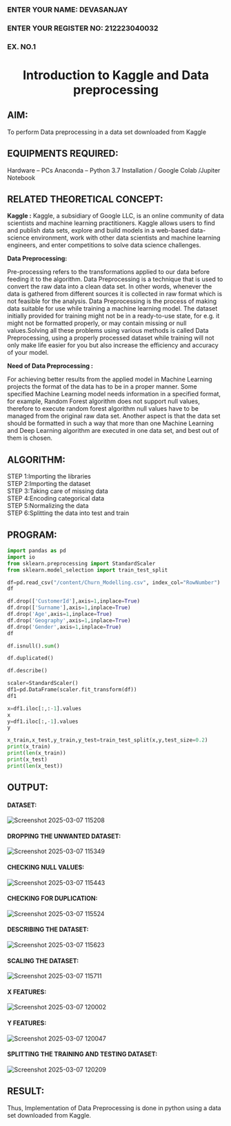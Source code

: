 <H3>ENTER YOUR NAME: DEVASANJAY</H3>
<H3>ENTER YOUR REGISTER NO: 212223040032</H3>
<H3>EX. NO.1</H3>

<H1 ALIGN =CENTER> Introduction to Kaggle and Data preprocessing</H1>

## AIM:

To perform Data preprocessing in a data set downloaded from Kaggle

## EQUIPMENTS REQUIRED:
Hardware – PCs
Anaconda – Python 3.7 Installation / Google Colab /Jupiter Notebook

## RELATED THEORETICAL CONCEPT:

**Kaggle :**
Kaggle, a subsidiary of Google LLC, is an online community of data scientists and machine learning practitioners. Kaggle allows users to find and publish data sets, explore and build models in a web-based data-science environment, work with other data scientists and machine learning engineers, and enter competitions to solve data science challenges.

**Data Preprocessing:**

Pre-processing refers to the transformations applied to our data before feeding it to the algorithm. Data Preprocessing is a technique that is used to convert the raw data into a clean data set. In other words, whenever the data is gathered from different sources it is collected in raw format which is not feasible for the analysis.
Data Preprocessing is the process of making data suitable for use while training a machine learning model. The dataset initially provided for training might not be in a ready-to-use state, for e.g. it might not be formatted properly, or may contain missing or null values.Solving all these problems using various methods is called Data Preprocessing, using a properly processed dataset while training will not only make life easier for you but also increase the efficiency and accuracy of your model.

**Need of Data Preprocessing :**

For achieving better results from the applied model in Machine Learning projects the format of the data has to be in a proper manner. Some specified Machine Learning model needs information in a specified format, for example, Random Forest algorithm does not support null values, therefore to execute random forest algorithm null values have to be managed from the original raw data set.
Another aspect is that the data set should be formatted in such a way that more than one Machine Learning and Deep Learning algorithm are executed in one data set, and best out of them is chosen.


## ALGORITHM:
STEP 1:Importing the libraries<BR>
STEP 2:Importing the dataset<BR>
STEP 3:Taking care of missing data<BR>
STEP 4:Encoding categorical data<BR>
STEP 5:Normalizing the data<BR>
STEP 6:Splitting the data into test and train<BR>

##  PROGRAM:
```python
import pandas as pd
import io
from sklearn.preprocessing import StandardScaler
from sklearn.model_selection import train_test_split
```
```python
df=pd.read_csv("/content/Churn_Modelling.csv", index_col="RowNumber")
df
```
```python
df.drop(['CustomerId'],axis=1,inplace=True)
df.drop(['Surname'],axis=1,inplace=True)
df.drop('Age',axis=1,inplace=True)
df.drop('Geography',axis=1,inplace=True)
df.drop('Gender',axis=1,inplace=True)
df
```
```python
df.isnull().sum()
```
```python
df.duplicated()
```
```python
df.describe()
```
```python
scaler=StandardScaler()
df1=pd.DataFrame(scaler.fit_transform(df))
df1
```
```python
x=df1.iloc[:,:-1].values
x
y=df1.iloc[:,-1].values
y
```
```python
x_train,x_test,y_train,y_test=train_test_split(x,y,test_size=0.2)
print(x_train)
print(len(x_train))
print(x_test)
print(len(x_test))
```
## OUTPUT:
#### DATASET:

![Screenshot 2025-03-07 115208](https://github.com/user-attachments/assets/60950ae1-f37a-446b-9e66-5197e7b53e28)

#### DROPPING THE UNWANTED DATASET:

![Screenshot 2025-03-07 115349](https://github.com/user-attachments/assets/0f1862ff-2f48-4969-91ae-a1eafb454e2d)

#### CHECKING NULL VALUES:

![Screenshot 2025-03-07 115443](https://github.com/user-attachments/assets/fba4d824-2fbd-4d72-b826-537b465e7957)

#### CHECKING FOR DUPLICATION:

![Screenshot 2025-03-07 115524](https://github.com/user-attachments/assets/ac49cdbe-482c-4eec-a8fa-05feac1f7fda)

#### DESCRIBING THE DATASET:

![Screenshot 2025-03-07 115623](https://github.com/user-attachments/assets/f49bdb3f-3ede-4f62-8f7f-b103c5fdfe04)

#### SCALING THE DATASET:

![Screenshot 2025-03-07 115711](https://github.com/user-attachments/assets/3b8e1bbf-0891-48ab-9d43-2c5c09fb063e)

#### X FEATURES:

![Screenshot 2025-03-07 120002](https://github.com/user-attachments/assets/3d6807b5-7ca6-42d2-8fae-aef4c672bab7)

#### Y FEATURES:

![Screenshot 2025-03-07 120047](https://github.com/user-attachments/assets/a57622e7-95af-4462-8893-ebcc7e9403be)

#### SPLITTING THE TRAINING AND TESTING DATASET:

![Screenshot 2025-03-07 120209](https://github.com/user-attachments/assets/56b76b86-d70f-4877-a522-e134626ed311)

## RESULT:
Thus, Implementation of Data Preprocessing is done in python  using a data set downloaded from Kaggle.
